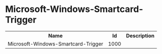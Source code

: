# Microsoft-Windows-Smartcard-Trigger

<table>
<colgroup><col/><col/><col/></colgroup>
<tr><th>Name</th><th>Id</th><th>Description</th></tr>
<tr><td>Microsoft-Windows-Smartcard-Trigger</td><td>1000</td><td></td></tr>
</table>
